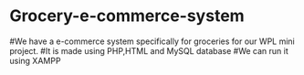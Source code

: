 # Grocery-e-commerce-system
#We have a e-commerce system specifically for groceries for our WPL mini project.
#It is made using PHP,HTML and MySQL database
#We can run it using XAMPP
